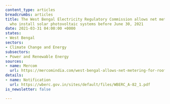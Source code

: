 ```yaml
---
content_type: articles
breadcrumbs: articles
title: The West Bengal Electricity Regulatory Commission allows net metering for consumers
  who install solar photovoltaic systems before June 30, 2021
date: 2021-03-31 04:00:00 +0000
states:
- West Bengal
sectors:
- Climate Change and Energy
subsectors:
- Power and Renewable Energy
sources:
- name: Mercom
  url: https://mercomindia.com/west-bengal-allows-net-metering-for-rooftop/
details:
- name: Notification
  url: https://wberc.gov.in/sites/default/files/WBERC_A-82_1.pdf
is_newsletter: false

---
```


